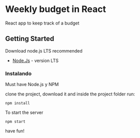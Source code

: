 # Weekly budget in React

React app to keep track of a budget


## Getting Started
Download node.js LTS recommended 

* [Node.Js](https://nodejs.org/) - version LTS


### Instalando

Must have Node.js y NPM

clone the project, download it and inside the project folder run:

```
npm install 
```

To start the server 

```
npm start 
```

have fun!
